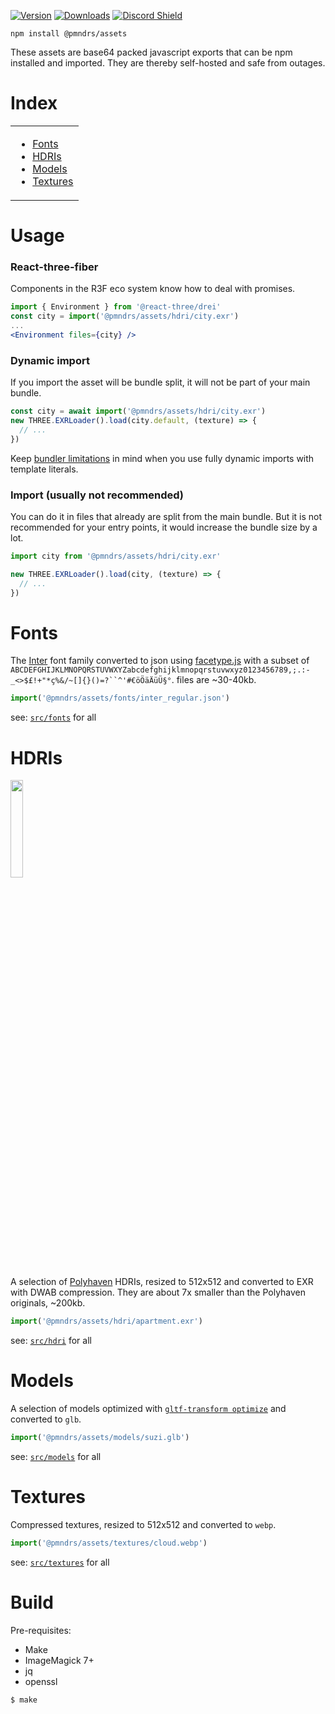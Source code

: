 [![Version](https://img.shields.io/npm/v/@pmndrs/assets?style=flat&colorA=000000&colorB=000000)](https://www.npmjs.com/package/@pmndrs/assets)
[![Downloads](https://img.shields.io/npm/dt/@pmndrs/assets.svg?style=flat&colorA=000000&colorB=000000)](https://www.npmjs.com/package/@pmndrs/assets)
[![Discord Shield](https://img.shields.io/discord/740090768164651008?style=flat&colorA=000000&colorB=000000&label=discord&logo=discord&logoColor=ffffff)](https://discord.com/channels/740090768164651008/741751532592038022)

```shell
npm install @pmndrs/assets
```

These assets are base64 packed javascript exports that can be npm installed and imported. They are thereby self-hosted and safe from outages.

# Index

<table>
  <tr>
    <td valign="top">
      <ul>
        <li><a href="#fonts">Fonts</a></li>
        <li><a href="#hdris">HDRIs</a></li>
        <li><a href="#models">Models</a></li>
        <li><a href="#textures">Textures</a></li>
      </ul>
    </td>
  </tr>
</table>

# Usage

### React-three-fiber

Components in the R3F eco system know how to deal with promises.

```jsx
import { Environment } from '@react-three/drei'
const city = import('@pmndrs/assets/hdri/city.exr')
...
<Environment files={city} />
```

### Dynamic import

If you import the asset will be bundle split, it will not be part of your main bundle.

```jsx
const city = await import('@pmndrs/assets/hdri/city.exr')
new THREE.EXRLoader().load(city.default, (texture) => {
  // ...
})
```

Keep [bundler limitations](https://github.com/rollup/plugins/tree/master/packages/dynamic-import-vars#limitations) in mind when you use fully dynamic imports with template literals.

### Import (usually not recommended)

You can do it in files that already are split from the main bundle. But it is not recommended for your entry points, it would increase the bundle size by a lot.

```jsx
import city from '@pmndrs/assets/hdri/city.exr'

new THREE.EXRLoader().load(city, (texture) => {
  // ...
})
```

# Fonts

The [Inter](https://rsms.me/inter/) font family converted to json using [facetype.js](https://gero3.github.io/facetype.js/) with a subset of ` ABCDEFGHIJKLMNOPQRSTUVWXYZabcdefghijklmnopqrstuvwxyz0123456789,;.:-_<>$£!+"*ç%&/~[]{}()=?``^'#€öÖäÄüÜ§° `. files are ~30-40kb.

```js
import('@pmndrs/assets/fonts/inter_regular.json')
```

see: [`src/fonts`](src/fonts) for all

# HDRIs

<p>
  <a href="https://codesandbox.io/s/eeznq6">
    <img width="20%" alt="" src="https://github-production-user-asset-6210df.s3.amazonaws.com/76580/244015488-fa7994c5-d696-487d-90ad-8d06846874a3.png">
  </a>
</p>

A selection of [Polyhaven](https://polyhaven.com/hdris) HDRIs, resized to 512x512 and converted to EXR with DWAB compression. They are about 7x smaller than the Polyhaven originals, ~200kb.

```js
import('@pmndrs/assets/hdri/apartment.exr')
```

see: [`src/hdri`](src/hdri) for all

# Models

A selection of models optimized with [`gltf-transform optimize`](https://gltf-transform.donmccurdy.com/cli) and converted to `glb`.

```js
import('@pmndrs/assets/models/suzi.glb')
```

see: [`src/models`](src/models) for all

# Textures

Compressed textures, resized to 512x512 and converted to `webp`.

```js
import('@pmndrs/assets/textures/cloud.webp')
```

see: [`src/textures`](src/textures) for all

# Build

Pre-requisites:

- Make
- ImageMagick 7+
- jq
- openssl

```sh
$ make
```
